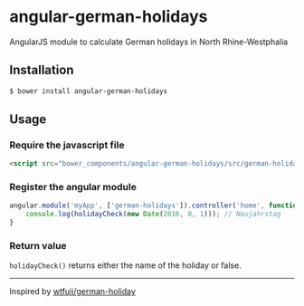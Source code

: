 # angular-german-holidays

AngularJS module to calculate German holidays in North Rhine-Westphalia

## Installation

```sh
$ bower install angular-german-holidays
```
## Usage

### Require the javascript file

```html
<script src="bower_components/angular-german-holidays/src/german-holidays.js"></script>
```

### Register the angular module

```js
angular.module('myApp', ['german-holidays']).controller('home', function (holidayCheck) {
    console.log(holidayCheck(new Date(2016, 0, 1))); // Neujahrstag
}
```

### Return value

`holidayCheck()` returns either the name of the holiday or false.

---

Inspired by [wtfuii/german-holiday](https://github.com/wtfuii/german-holiday)
